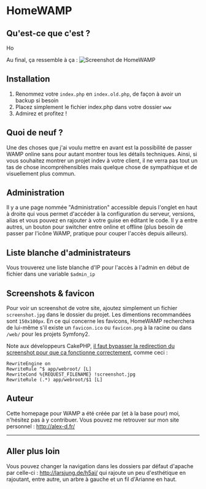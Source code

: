 HomeWAMP
========

## Qu'est-ce que c'est ?
Ho

Au final, ça ressemble à ça :
![Screenshot de HomeWAMP](https://raw.github.com/Alex-D/HomeWAMP/master/screenshot.jpg "Screenshot de HomeWAMP")

## Installation
1. Renommez votre `index.php` en `index.old.php`, de façon à avoir un backup si besoin
2. Placez simplement le fichier index.php dans votre dossier `www`
3. Admirez et profitez !

## Quoi de neuf ?
Une des choses que j'ai voulu mettre en avant est la possibilité de passer WAMP online sans pour autant montrer tous les détails techniques.
Ainsi, si vous souhaitez montrer un projet indev à votre client, il ne verra pas tout un tas de chose incompréhensibles mais quelque chose de sympathique et de visuellement plus commun.

## Administration
Il y a une page nommée "Administration" accessible depuis l'onglet en haut à droite qui vous permet d'accéder à la configuration du serveur, versions, alias et vous pouvez en rajouter à votre guise en éditant le code.
Il y a entre autres, un bouton pour switcher entre online et offline (plus besoin de passer par l'icône WAMP, pratique pour couper l'accès depuis ailleurs).

## Liste blanche d'administrateurs
Vous trouverez une liste blanche d'IP pour l'accès à l'admin en début de fichier dans une variable `$admin_ip`

## Screenshots & favicon
Pour voir un screenshot de votre site, ajoutez simplement un fichier `screenshot.jpg` dans le dossier du projet. Les dimentions recommandées sont `150x100px`.
En ce qui concerne les favicons, HomeWAMP recherchera de lui-même s'il existe un `favicon.ico` ou `favicon.png` à la racine ou dans `/web/` pour les projets Symfony2.

Note aux développeurs CakePHP, [il faut bypasser la redirection du screenshot pour que ça fonctionne correctement](https://github.com/Alex-D/HomeWAMP/issues/3), comme ceci :

    RewriteEngine on
    RewriteRule ^$ app/webroot/ [L]
    RewriteCond %{REQUEST_FILENAME} !screenshot.jpg
    RewriteRule (.*) app/webroot/$1 [L]

## Auteur
Cette homepage pour WAMP a été créée par (et à la base pour) moi, n'hésitez pas à y contribuer. Vous pouvez me retrouver sur mon site personnel : http://alex-d.fr/

-------

## Aller plus loin
Vous pouvez changer la navigation dans les dossiers par défaut d'apache par celle-ci : http://larsjung.de/h5ai/ qui rajoute un peu d'esthétique en rajoutant, entre autre, un arbre à gauche et un fil d'Arianne en haut.
